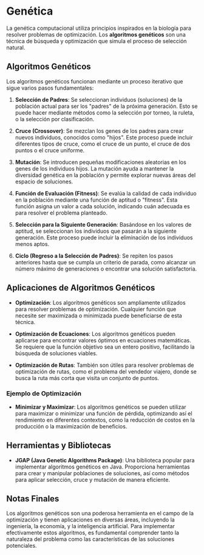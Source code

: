 # Genética

La genética computacional utiliza principios inspirados en la biología para resolver problemas de optimización. Los **algoritmos genéticos** son una técnica de búsqueda y optimización que simula el proceso de selección natural.

## Algoritmos Genéticos

Los algoritmos genéticos funcionan mediante un proceso iterativo que sigue varios pasos fundamentales:

1. **Selección de Padres**: Se seleccionan individuos (soluciones) de la población actual para ser los "padres" de la próxima generación. Esto se puede hacer mediante métodos como la selección por torneo, la ruleta, o la selección por clasificación.

2. **Cruce (Crossover)**: Se mezclan los genes de los padres para crear nuevos individuos, conocidos como "hijos". Este proceso puede incluir diferentes tipos de cruce, como el cruce de un punto, el cruce de dos puntos o el cruce uniforme.

3. **Mutación**: Se introducen pequeñas modificaciones aleatorias en los genes de los individuos hijos. La mutación ayuda a mantener la diversidad genética en la población y permite explorar nuevas áreas del espacio de soluciones.

4. **Función de Evaluación (Fitness)**: Se evalúa la calidad de cada individuo en la población mediante una función de aptitud o "fitness". Esta función asigna un valor a cada solución, indicando cuán adecuada es para resolver el problema planteado.

5. **Selección para la Siguiente Generación**: Basándose en los valores de aptitud, se seleccionan los individuos que pasarán a la siguiente generación. Este proceso puede incluir la eliminación de los individuos menos aptos.

6. **Ciclo (Regreso a la Selección de Padres)**: Se repiten los pasos anteriores hasta que se cumpla un criterio de parada, como alcanzar un número máximo de generaciones o encontrar una solución satisfactoria.

## Aplicaciones de Algoritmos Genéticos

- **Optimización**: Los algoritmos genéticos son ampliamente utilizados para resolver problemas de optimización. Cualquier función que necesite ser maximizada o minimizada puede beneficiarse de esta técnica.
  
- **Optimización de Ecuaciones**: Los algoritmos genéticos pueden aplicarse para encontrar valores óptimos en ecuaciones matemáticas. Se requiere que la función objetivo sea un entero positivo, facilitando la búsqueda de soluciones viables.

- **Optimización de Rutas**: También son útiles para resolver problemas de optimización de rutas, como el problema del vendedor viajero, donde se busca la ruta más corta que visita un conjunto de puntos.

### Ejemplo de Optimización
- **Minimizar y Maximizar**: Los algoritmos genéticos se pueden utilizar para maximizar o minimizar una función de pérdida, optimizando así el rendimiento en diferentes contextos, como la reducción de costos en la producción o la maximización de beneficios.

## Herramientas y Bibliotecas

- **JGAP (Java Genetic Algorithms Package)**: Una biblioteca popular para implementar algoritmos genéticos en Java. Proporciona herramientas para crear y manipular poblaciones de soluciones, así como métodos para aplicar selección, cruce y mutación de manera eficiente.

## Notas Finales

Los algoritmos genéticos son una poderosa herramienta en el campo de la optimización y tienen aplicaciones en diversas áreas, incluyendo la ingeniería, la economía, y la inteligencia artificial. Para implementar efectivamente estos algoritmos, es fundamental comprender tanto la naturaleza del problema como las características de las soluciones potenciales.
